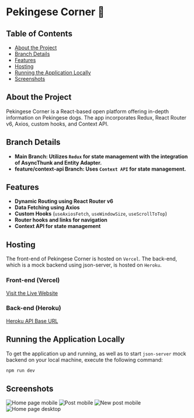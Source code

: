
# Pekingese Corner 🐶

## Table of Contents

- [About the Project](#about-the-project)
- [Branch Details](#branch-details)
- [Features](#features)
- [Hosting](#hosting)
- [Running the Application Locally](#running-the-application-locally)
- [Screenshots](#screenshots)

## About the Project
Pekingese Corner is a React-based open platform offering in-depth information on Pekingese dogs. The app incorporates Redux, React Router v6, Axios, custom hooks, and Context API.

## Branch Details
- **Main Branch: Utilizes `Redux` for state management with the integration of AsyncThunk and Entity Adapter.**
- **feature/context-api Branch: Uses `Context API` for state management.**

## Features
- **Dynamic Routing using React Router v6**
- **Data Fetching using Axios**
- **Custom Hooks** (`useAxiosFetch`, `useWindowSize`, `useScrollToTop`)
- **Router hooks and links for navigation**
- **Context API for state management**

## Hosting
The front-end of Pekingese Corner is hosted on `Vercel`. 
The back-end, which is a mock backend using json-server, is hosted on `Heroku`.

### Front-end (Vercel)
[Visit the Live Website](https://pekingese-blog.vercel.app/)
### Back-end (Heroku)
[Heroku API Base URL](https://pekingese-blog-8ceaec0c8c78.herokuapp.com/)

## Running the Application Locally

To get the application up and running, as well as to start `json-server` mock backend on your local machine, execute the following command:

```bash
npm run dev
````

## Screenshots

![Home page mobile](https://github.com/private-lazy-val/react-blog/assets/56920579/5664a98f-df3d-417a-ab4a-0bc91d7bf9f6)
![Post mobile](https://github.com/private-lazy-val/react-blog/assets/56920579/d586d879-0a6a-4fc7-a5f5-90a06e1afbda)
![New post mobile](https://github.com/private-lazy-val/react-blog/assets/56920579/f5e4efd1-3aca-432e-83e6-5bf081e0c452)
![Home page desktop](https://github.com/private-lazy-val/react-blog/assets/56920579/58dbf79d-d4ec-4a7a-9331-eb5cbeebdc1c)

